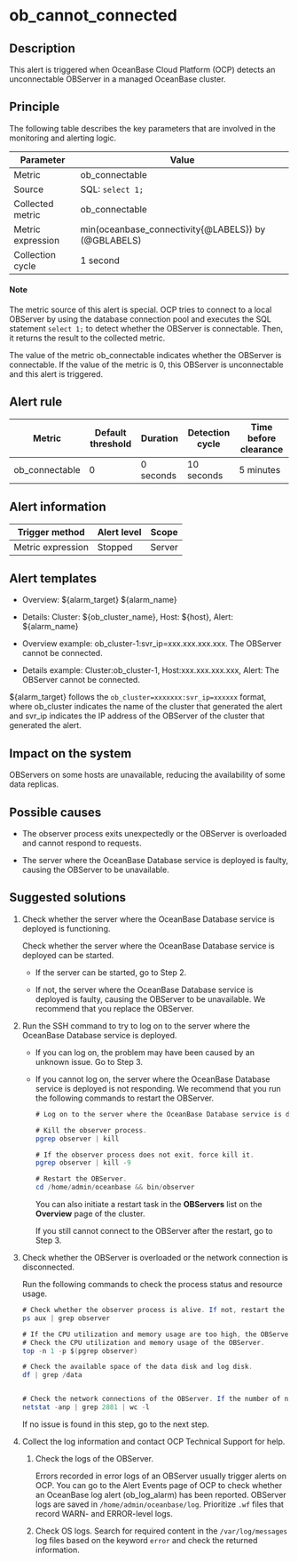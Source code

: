 ob_cannot_connected
========================================

**Description**
------------------------------------

This alert is triggered when OceanBase Cloud Platform (OCP) detects an unconnectable OBServer in a managed OceanBase cluster.

Principle
------------------------------

The following table describes the key parameters that are involved in the monitoring and alerting logic.

|     Parameter     |                    Value                    |
|-------------------|---------------------------------------------|
| Metric            | ob_connectable                              |
| Source            | SQL: `select 1;`                            |
| Collected metric  | ob_connectable                              |
| Metric expression | min(oceanbase_connectivity{@LABELS}) by (@GBLABELS) |
| Collection cycle  | 1 second                                    |

  <main id="notice" type='explain'>
    <h4>Note</h4>
    <p>The metric source of this alert is special. OCP tries to connect to a local OBServer by using the database connection pool and executes the SQL statement <code>select 1;</code> to detect whether the OBServer is connectable. Then, it returns the result to the collected metric.</p>
  </main>

The value of the metric ob_connectable indicates whether the OBServer is connectable. If the value of the metric is 0, this OBServer is unconnectable and this alert is triggered.

## Alert rule

|     Metric     | Default threshold | Duration  |      Detection cycle       | Time before clearance |
|----------------|-------------------|-----------|----------------------------|-----------------------|
| ob_connectable | 0                 | 0 seconds | 10 seconds | 5 minutes             |

## Alert information

|  Trigger method   | Alert level | Scope  |
|-------------------|-------------|--------|
| Metric expression | Stopped     | Server |

## Alert templates

* Overview: \${alarm_target} ${alarm_name}

* Details: Cluster: \${ob_cluster_name}, Host: \${host}, Alert: \${alarm_name}

* Overview example: ob_cluster-1:svr_ip=xxx.xxx.xxx.xxx. The OBServer cannot be connected.

* Details example: Cluster:ob_cluster-1, Host:xxx.xxx.xxx.xxx, Alert: The OBServer cannot be connected.

${alarm_target} follows the `ob_cluster=xxxxxxx:svr_ip=xxxxxx` format, where ob_cluster indicates the name of the cluster that generated the alert and svr_ip indicates the IP address of the OBServer of the cluster that generated the alert.

## Impact on the system

OBServers on some hosts are unavailable, reducing the availability of some data replicas.

**Possible causes**
----------------------------------------

* The observer process exits unexpectedly or the OBServer is overloaded and cannot respond to requests.

* The server where the OceanBase Database service is deployed is faulty, causing the OBServer to be unavailable.

**Suggested solutions**
--------------------------------------------

1. Check whether the server where the OceanBase Database service is deployed is functioning.

   Check whether the server where the OceanBase Database service is deployed can be started.
   * If the server can be started, go to Step 2.

   * If not, the server where the OceanBase Database service is deployed is faulty, causing the OBServer to be unavailable. We recommend that you replace the OBServer.

2. Run the SSH command to try to log on to the server where the OceanBase Database service is deployed.

   * If you can log on, the problem may have been caused by an unknown issue. Go to Step 3.

   * If you cannot log on, the server where the OceanBase Database service is deployed is not responding. We recommend that you run the following commands to restart the OBServer.

     ```java
     # Log on to the server where the OceanBase Database service is deployed as the administrator.
     
     # Kill the observer process.
     pgrep observer | kill
     
     # If the observer process does not exit, force kill it.
     pgrep observer | kill -9
     
     # Restart the OBServer.
     cd /home/admin/oceanbase && bin/observer
     ```

     You can also initiate a restart task in the **OBServers** list on the **Overview** page of the cluster.

     If you still cannot connect to the OBServer after the restart, go to Step 3.

3. Check whether the OBServer is overloaded or the network connection is disconnected.

   Run the following commands to check the process status and resource usage.

   ```java
   # Check whether the observer process is alive. If not, restart the observer process. 
   ps aux | grep observer
   
   # If the CPU utilization and memory usage are too high, the OBServer may be malfunctioning. 
   # Check the CPU utilization and memory usage of the OBServer. 
   top -n 1 -p $(pgrep observer)
   
   # Check the available space of the data disk and log disk. 
   df | grep /data
   
   
   # Check the network connections of the OBServer. If the number of network connections is 0, a network failure may have occurred. 
   netstat -anp | grep 2881 | wc -l
   ```

   If no issue is found in this step, go to the next step.

4. Collect the log information and contact OCP Technical Support for help.

   1. Check the logs of the OBServer.

      Errors recorded in error logs of an OBServer usually trigger alerts on OCP. You can go to the Alert Events page of OCP to check whether an OceanBase log alert (ob_log_alarm) has been reported. OBServer logs are saved in `/home/admin/oceanbase/log`. Prioritize `.wf` files that record WARN- and ERROR-level logs.

   2. Check OS logs. Search for required content in the `/var/log/messages` log files based on the keyword `error` and check the returned information.
